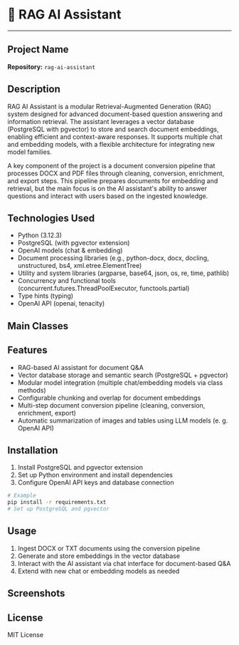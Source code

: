 # :file_folder: RAG AI Assistant

---

## Project Name

**Repository:** `rag-ai-assistant`

## Description

RAG AI Assistant is a modular Retrieval-Augmented Generation (RAG) system designed for advanced document-based question answering and information retrieval. The assistant leverages a vector database (PostgreSQL with pgvector) to store and search document embeddings, enabling efficient and context-aware responses. It supports multiple chat and embedding models, with a flexible architecture for integrating new model families.

A key component of the project is a document conversion pipeline that processes DOCX and PDF files through cleaning, conversion, enrichment, and export steps. This pipeline prepares documents for embedding and retrieval, but the main focus is on the AI assistant's ability to answer questions and interact with users based on the ingested knowledge.

## Technologies Used

- Python (3.12.3)
- PostgreSQL (with pgvector extension)
- OpenAI models (chat & embedding)
- Document processing libraries (e.g., python-docx, docx, docling, unstructured, bs4, xml.etree.ElementTree)
- Utility and system libraries (argparse, base64, json, os, re, time, pathlib)
- Concurrency and functional tools (concurrent.futures.ThreadPoolExecutor, functools.partial)
- Type hints (typing)
- OpenAI API (openai, tenacity)

## Main Classes

## Features

- RAG-based AI assistant for document Q&A
- Vector database storage and semantic search (PostgreSQL + pgvector)
- Modular model integration (multiple chat/embedding models via class methods)
- Configurable chunking and overlap for document embeddings
- Multi-step document conversion pipeline (cleaning, conversion, enrichment, export)
- Automatic summarization of images and tables using LLM models (e. g. OpenAI API)

## Installation

1. Install PostgreSQL and pgvector extension
2. Set up Python environment and install dependencies
3. Configure OpenAI API keys and database connection

```bash
# Example
pip install -r requirements.txt
# Set up PostgreSQL and pgvector
```

## Usage

1. Ingest DOCX or TXT documents using the conversion pipeline
2. Generate and store embeddings in the vector database
3. Interact with the AI assistant via chat interface for document-based Q&A
4. Extend with new chat or embedding models as needed

## Screenshots

## License

MIT License

